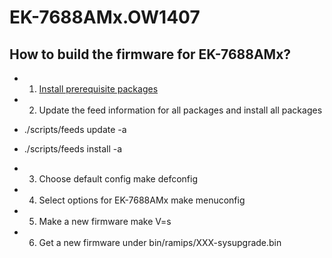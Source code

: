 # EK-7688AMx.OW1407


## How to build the firmware for EK-7688AMx?

* 1) [Install prerequisite packages](http://labs.mediatek.com/fileMedia/download/87c801b5-d1e6-4227-9a29-b5421f2955ac#page=97&zoom=auto,70,239)

* 2) Update the feed information for all packages and install all packages
* ./scripts/feeds update -a
* ./scripts/feeds install -a

* 3) Choose default config
make defconfig

* 4) Select options for EK-7688AMx
make menuconfig

* 5) Make a new firmware 
make V=s

* 6) Get a new firmware under bin/ramips/XXX-sysupgrade.bin

